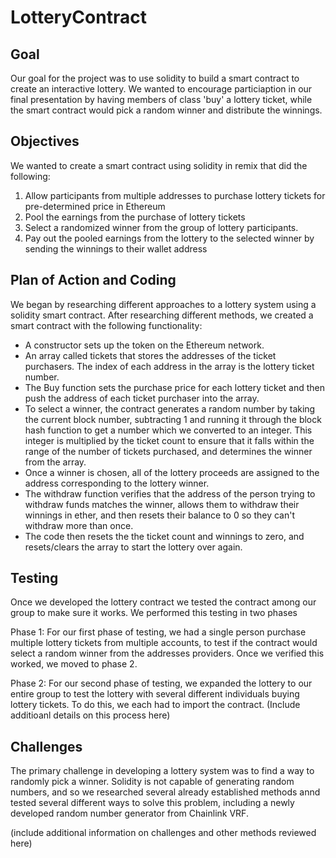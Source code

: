 # LotteryContract

## Goal 

Our goal for the project was to use solidity to build a smart contract to create an interactive lottery.  We wanted to encourage particiaption in our final presentation by having members of class 'buy' a lottery ticket, while the smart contract would pick a random winner and distribute the winnings.  

## Objectives 

We wanted to create a smart contract using solidity in remix that did the following: 

1. Allow participants from multiple addresses to purchase lottery tickets for pre-determined price in Ethereum 
2. Pool the earnings from the purchase of lottery tickets 
3. Select a randomized winner from the group of lottery participants. 
4. Pay out the pooled earnings from the lottery to the selected winner by sending the winnings to their wallet address 

## Plan of Action and Coding 

We began by researching different approaches to a lottery system using a solidity smart contract. After researching different methods, we created a smart contract with the following functionality: 

- A constructor sets up the token on the Ethereum network. 
- An array called tickets that stores the addresses of the ticket purchasers. The index of each address in the array is the lottery ticket number.   
- The Buy function sets the purchase price for each lottery ticket and then push the address of each ticket purchaser into the array. 
- To select a winner, the contract generates a random number by taking the current block number, subtracting 1 and running it through the block hash function to get a number which we converted to an integer. This integer is multiplied by the ticket count to ensure that it falls within the range of the number of tickets purchased, and determines the winner from the array.  
- Once a winner is chosen, all of the lottery proceeds are assigned to the address corresponding to the lottery winner.  
- The withdraw function verifies that the address of the person trying to withdraw funds matches the winner, allows them to withdraw their winnings in ether, and then resets their balance to 0 so they can't withdraw more than once.  
- The code then resets the the ticket count and winnings to zero, and resets/clears the array to start the lottery over again. 

## Testing 

Once we developed the lottery contract we tested the contract among our group to make sure it works.  We performed this testing in two phases

Phase 1: For our first phase of testing, we had a single person purchase multiple lottery tickets from multiple accounts, to test if the contract would select a random winner from the addresses providers. Once we verified this worked, we moved to phase 2. 

Phase 2:  For our second phase of testing, we expanded the lottery to our entire group to test the lottery with several different individuals buying lottery tickets. To do this, we each had to import the contract. 
(Include additioanl details on this process here)

## Challenges 

The primary challenge in developing a lottery system was to find a way to randomly pick a winner. Solidity is not capable of generating random numbers, and so we researched several already established methods annd tested several different ways to solve this problem, including a newly developed random number generator from Chainlink VRF. 

(include additional information on challenges and other methods reviewed here) 